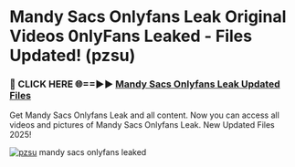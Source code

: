 # Mandy Sacs Onlyfans Leak Original Videos 0nlyFans Leaked - Files Updated! (pzsu)

<h3>🔴 CLICK HERE 🌐==►► <a href="https://tinyurl.com/2wckxsce" rel="nofollow">Mandy Sacs Onlyfans Leak Updated Files</a></h3>

Get Mandy Sacs Onlyfans Leak and all content. Now you can access all videos and pictures of Mandy Sacs Onlyfans Leak. New Updated Files 2025!

[![pzsu](https://i.imgur.com/AFduVYN.gif)](https://tinyurl.com/2wckxsce)
mandy sacs onlyfans leaked